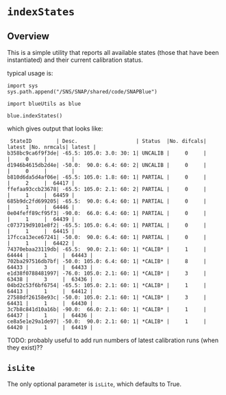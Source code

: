 # `indexStates`

## Overview

This is a simple utility that reports all available states (those that have been instantiated) and their current calibration status. 

typical usage is: 

```
import sys
sys.path.append("/SNS/SNAP/shared/code/SNAPBlue")

import blueUtils as blue

blue.indexStates()
```
which gives output that looks like: 
```
 StateID        | Desc.                   | Status  |No. difcals| latest |No. nrmcals| latest |
b358bc9ca6f9f3de| -65.5: 105.0: 3.0: 30: 1| UNCALIB |     0     |        |     0     |        |
d1946b4615db2d4e| -50.0:  90.0: 6.4: 60: 2| UNCALIB |     0     |        |     0     |        |
b810d6da5d4af06e| -65.5: 105.0: 1.8: 60: 1| PARTIAL |     0     |        |     2     |  64417 |
ffefaa93ccb23678| -65.5: 105.0: 2.1: 60: 2| PARTIAL |     0     |        |     1     |  64459 |
685b9dc2fd699205| -65.5:  90.0: 6.4: 60: 1| PARTIAL |     0     |        |     1     |  64446 |
0e04feff89cf95f3| -90.0:  66.0: 6.4: 60: 1| PARTIAL |     0     |        |     1     |  64439 |
c073719d9101e8f2| -65.5: 105.0: 6.4: 60: 1| PARTIAL |     0     |        |     1     |  64415 |
17fcca13ece67241| -50.0:  90.0: 6.4: 60: 1| PARTIAL |     0     |        |     1     |  64422 |
74370ebaa23119db| -65.5:  90.0: 2.1: 60: 1| *CALIB* |     1     |  64444 |     1     |  64443 |
702ba297516db7bf| -50.0: 105.0: 6.4: 60: 1| *CALIB* |     8     |  64433 |     3     |  64433 |
e1d38f0788481997| -76.0: 105.0: 2.1: 60: 1| *CALIB* |     3     |  63438 |     3     |  63436 |
04bd2c53f6bf6754| -65.5: 105.0: 2.1: 60: 1| *CALIB* |     1     |  64413 |     1     |  64412 |
27588df26158e93c| -50.0: 105.0: 2.1: 60: 1| *CALIB* |     3     |  64431 |     1     |  64430 |
3c7b8c841d10a16b| -90.0:  66.0: 2.1: 60: 1| *CALIB* |     1     |  64437 |     1     |  64436 |
ce8a5e1e29a1de97| -50.0:  90.0: 2.1: 60: 1| *CALIB* |     1     |  64420 |     1     |  64419 |
```

TODO: probably useful to add run numbers of latest calibration runs (when they exist)??

## `isLite`

The only optional parameter is `isLite`, which defaults to True.